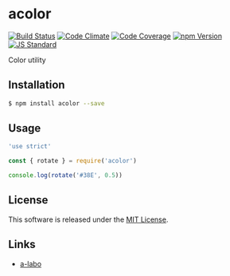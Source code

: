 acolor
==========

<!---
This file is generated by ape-tmpl. Do not update manually.
--->

<!-- Badge Start -->
<a name="badges"></a>

[![Build Status][bd_travis_shield_url]][bd_travis_url]
[![Code Climate][bd_codeclimate_shield_url]][bd_codeclimate_url]
[![Code Coverage][bd_codeclimate_coverage_shield_url]][bd_codeclimate_url]
[![npm Version][bd_npm_shield_url]][bd_npm_url]
[![JS Standard][bd_standard_shield_url]][bd_standard_url]

[bd_repo_url]: https://github.com/a-labo/acolor
[bd_travis_url]: http://travis-ci.org/a-labo/acolor
[bd_travis_shield_url]: http://img.shields.io/travis/a-labo/acolor.svg?style=flat
[bd_travis_com_url]: http://travis-ci.com/a-labo/acolor
[bd_travis_com_shield_url]: https://api.travis-ci.com/a-labo/acolor.svg?token=
[bd_license_url]: https://github.com/a-labo/acolor/blob/master/LICENSE
[bd_codeclimate_url]: http://codeclimate.com/github/a-labo/acolor
[bd_codeclimate_shield_url]: http://img.shields.io/codeclimate/github/a-labo/acolor.svg?style=flat
[bd_codeclimate_coverage_shield_url]: http://img.shields.io/codeclimate/coverage/github/a-labo/acolor.svg?style=flat
[bd_gemnasium_url]: https://gemnasium.com/a-labo/acolor
[bd_gemnasium_shield_url]: https://gemnasium.com/a-labo/acolor.svg
[bd_npm_url]: http://www.npmjs.org/package/acolor
[bd_npm_shield_url]: http://img.shields.io/npm/v/acolor.svg?style=flat
[bd_standard_url]: http://standardjs.com/
[bd_standard_shield_url]: https://img.shields.io/badge/code%20style-standard-brightgreen.svg

<!-- Badge End -->


<!-- Description Start -->
<a name="description"></a>

Color utility

<!-- Description End -->


<!-- Overview Start -->
<a name="overview"></a>



<!-- Overview End -->


<!-- Sections Start -->
<a name="sections"></a>

<!-- Section from "doc/guides/01.Installation.md.hbs" Start -->

<a name="section-doc-guides-01-installation-md"></a>

Installation
-----

```bash
$ npm install acolor --save
```


<!-- Section from "doc/guides/01.Installation.md.hbs" End -->

<!-- Section from "doc/guides/02.Usage.md.hbs" Start -->

<a name="section-doc-guides-02-usage-md"></a>

Usage
---------

```javascript
'use strict'

const { rotate } = require('acolor')

console.log(rotate('#38E', 0.5))
```


<!-- Section from "doc/guides/02.Usage.md.hbs" End -->


<!-- Sections Start -->


<!-- LICENSE Start -->
<a name="license"></a>

License
-------
This software is released under the [MIT License](https://github.com/a-labo/acolor/blob/master/LICENSE).

<!-- LICENSE End -->


<!-- Links Start -->
<a name="links"></a>

Links
------

+ [a-labo][a_labo_url]

[a_labo_url]: https://github.com/a-labo

<!-- Links End -->
